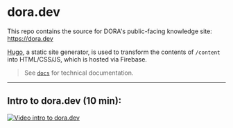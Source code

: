 # dora.dev
This repo contains the source for DORA's public-facing knowledge site: https://dora.dev

[Hugo](https://gohugo.io), a static site generator, is used to transform the contents of `/content` into HTML/CSS/JS, which is hosted via Firebase.

> See [`docs`](docs) for technical documentation.

---

## Intro to dora.dev (10 min):
[![Video intro to dora.dev](https://img.youtube.com/vi/QHGCg_7EJZ8/maxresdefault.jpg)](https://www.youtube.com/watch?v=QHGCg_7EJZ8)
